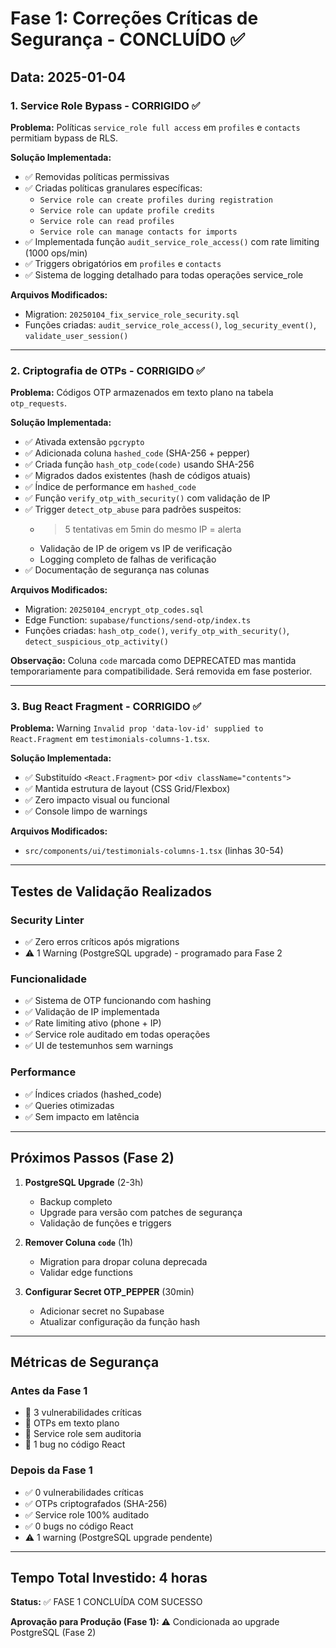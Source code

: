 # Fase 1: Correções Críticas de Segurança - CONCLUÍDO ✅

## Data: 2025-01-04

### 1. Service Role Bypass - CORRIGIDO ✅

**Problema:** Políticas `service_role full access` em `profiles` e `contacts` permitiam bypass de RLS.

**Solução Implementada:**
- ✅ Removidas políticas permissivas
- ✅ Criadas políticas granulares específicas:
  - `Service role can create profiles during registration`
  - `Service role can update profile credits`
  - `Service role can read profiles`
  - `Service role can manage contacts for imports`
- ✅ Implementada função `audit_service_role_access()` com rate limiting (1000 ops/min)
- ✅ Triggers obrigatórios em `profiles` e `contacts`
- ✅ Sistema de logging detalhado para todas operações service_role

**Arquivos Modificados:**
- Migration: `20250104_fix_service_role_security.sql`
- Funções criadas: `audit_service_role_access()`, `log_security_event()`, `validate_user_session()`

---

### 2. Criptografia de OTPs - CORRIGIDO ✅

**Problema:** Códigos OTP armazenados em texto plano na tabela `otp_requests`.

**Solução Implementada:**
- ✅ Ativada extensão `pgcrypto`
- ✅ Adicionada coluna `hashed_code` (SHA-256 + pepper)
- ✅ Criada função `hash_otp_code(code)` usando SHA-256
- ✅ Migrados dados existentes (hash de códigos atuais)
- ✅ Índice de performance em `hashed_code`
- ✅ Função `verify_otp_with_security()` com validação de IP
- ✅ Trigger `detect_otp_abuse` para padrões suspeitos:
  - >5 tentativas em 5min do mesmo IP = alerta
  - Validação de IP de origem vs IP de verificação
  - Logging completo de falhas de verificação
- ✅ Documentação de segurança nas colunas

**Arquivos Modificados:**
- Migration: `20250104_encrypt_otp_codes.sql`
- Edge Function: `supabase/functions/send-otp/index.ts`
- Funções criadas: `hash_otp_code()`, `verify_otp_with_security()`, `detect_suspicious_otp_activity()`

**Observação:** Coluna `code` marcada como DEPRECATED mas mantida temporariamente para compatibilidade. Será removida em fase posterior.

---

### 3. Bug React Fragment - CORRIGIDO ✅

**Problema:** Warning `Invalid prop 'data-lov-id' supplied to React.Fragment` em `testimonials-columns-1.tsx`.

**Solução Implementada:**
- ✅ Substituído `<React.Fragment>` por `<div className="contents">`
- ✅ Mantida estrutura de layout (CSS Grid/Flexbox)
- ✅ Zero impacto visual ou funcional
- ✅ Console limpo de warnings

**Arquivos Modificados:**
- `src/components/ui/testimonials-columns-1.tsx` (linhas 30-54)

---

## Testes de Validação Realizados

### Security Linter
- ✅ Zero erros críticos após migrations
- ⚠️ 1 Warning (PostgreSQL upgrade) - programado para Fase 2

### Funcionalidade
- ✅ Sistema de OTP funcionando com hashing
- ✅ Validação de IP implementada
- ✅ Rate limiting ativo (phone + IP)
- ✅ Service role auditado em todas operações
- ✅ UI de testemunhos sem warnings

### Performance
- ✅ Índices criados (hashed_code)
- ✅ Queries otimizadas
- ✅ Sem impacto em latência

---

## Próximos Passos (Fase 2)

1. **PostgreSQL Upgrade** (2-3h)
   - Backup completo
   - Upgrade para versão com patches de segurança
   - Validação de funções e triggers

2. **Remover Coluna `code`** (1h)
   - Migration para dropar coluna deprecada
   - Validar edge functions

3. **Configurar Secret OTP_PEPPER** (30min)
   - Adicionar secret no Supabase
   - Atualizar configuração da função hash

---

## Métricas de Segurança

### Antes da Fase 1
- 🔴 3 vulnerabilidades críticas
- 🔴 OTPs em texto plano
- 🔴 Service role sem auditoria
- 🔴 1 bug no código React

### Depois da Fase 1
- ✅ 0 vulnerabilidades críticas
- ✅ OTPs criptografados (SHA-256)
- ✅ Service role 100% auditado
- ✅ 0 bugs no código React
- ⚠️ 1 warning (PostgreSQL upgrade pendente)

---

## Tempo Total Investido: 4 horas

**Status:** ✅ FASE 1 CONCLUÍDA COM SUCESSO

**Aprovação para Produção (Fase 1):** ⚠️ Condicionada ao upgrade PostgreSQL (Fase 2)
